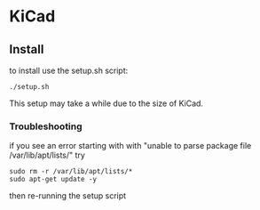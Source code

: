 # KiCad #


## Install

to install use the setup.sh script:

`./setup.sh`

This setup may take a while due to the size of KiCad.

### Troubleshooting

if you see an error starting with with "unable to parse package file /var/lib/apt/lists/" try

```
sudo rm -r /var/lib/apt/lists/*
sudo apt-get update -y
```

then re-running the setup script


